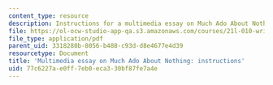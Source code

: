 ```yaml
---
content_type: resource
description: Instructions for a multimedia essay on Much Ado About Nothing.
file: https://ol-ocw-studio-app-qa.s3.amazonaws.com/courses/21l-010-writing-with-shakespeare-fall-2010/77c6227ae0ff7eb0eca330bf87fe7a4e_MIT21L_010F10_assn02.pdf
file_type: application/pdf
parent_uid: 3318280b-8056-b488-c93d-d8e4677e4d39
resourcetype: Document
title: 'Multimedia essay on Much Ado About Nothing: instructions'
uid: 77c6227a-e0ff-7eb0-eca3-30bf87fe7a4e
---
```

